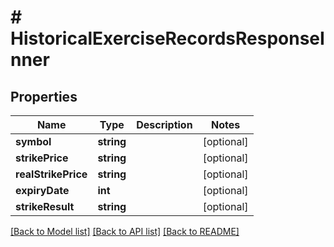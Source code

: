 # # HistoricalExerciseRecordsResponseInner

## Properties

Name | Type | Description | Notes
------------ | ------------- | ------------- | -------------
**symbol** | **string** |  | [optional]
**strikePrice** | **string** |  | [optional]
**realStrikePrice** | **string** |  | [optional]
**expiryDate** | **int** |  | [optional]
**strikeResult** | **string** |  | [optional]

[[Back to Model list]](../../README.md#models) [[Back to API list]](../../README.md#endpoints) [[Back to README]](../../README.md)
